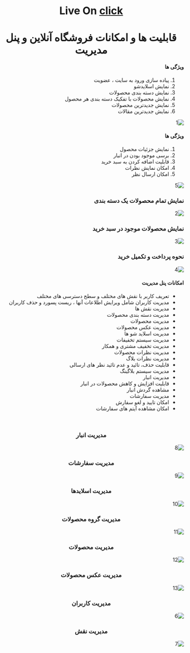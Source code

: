<div dir="rtl">
    <h1 style="text-align: center;">Live On <a href="https://store.mydotnetprojects.ir">click</a></h1>
    <h1 style="text-align: center;">قابلیت ها و امکانات فروشگاه آنلاین و پنل مدیریت</h1>
    <h4>ویژگی ها</h4>
    <ol>
            <li>پیاده سازی ورود به سایت ، عضویت</li>
            <li>نمایش اسلایدشو</li>
            <li>نمایش دسته بندی محصولات</li>
            <li>نمایش محصولات با تفکیک دسته بندی هر محصول</li>
            <li>نمایش جدیدترین محصولات</li>
            <li>نمایش جدیدترین مقالات</li>
    </ol>
    <img src="./markdown/1.png" alt="1">
    <h4>ویژگی ها</h4>
    <ol>
        <li>نمایش جزئیات محصول</li>
        <li>برسی موجود بودن در انبار</li>
        <li>قابلیت اضافه کردن به سبد خرید</li>
        <li>امکان نمایش نظرات</li>
        <li>امکان ارسال نظر</li>
    </ol>
    <img src="./markdown/5.png" alt="5">
    <br>
    <h3>نمایش تمام محصولات یک دسته بندی</h3>
    <img src="./markdown/2.png" alt="2">
    <br>
    <h3>نمایش محصولات موجود در سبد خرید</h3>
    <img src="./markdown/3.png" alt="3">
    <br>
    <h3>نحوه پرداخت و تکمیل خرید</h3>
    <img src="./markdown/4.png" alt="4">
    <br>
    <h4>امکانات پنل مدیریت</h4>
    <ul>
        <li>تعریف کاربر با نقش های مختلف و سطح دسترسی های مختلف</li>
        <li>مدیریت کاربران شامل ویرایش اطلاعات آنها ، ریست پسورد و حذف کاربران</li>
        <li>مدیریت نقش ها</li>
        <li>مدیریت دسته بندی محصولات</li>
        <li>مدیریت محصولات</li>
        <li>مدیریت عکس محصولات</li>
        <li>مدیریت اسلاید شو ها</li>
        <li>مدیریت سیستم تخفیفات</li>
        <li>مدیریت تخفیف مشتری و همکار</li> 
        <li>مدیریت نظرات محصولات</li>
        <li>مدیریت نظرات بلاگ</li>
        <li>قابلیت حذف، تائید و عدم تائید نظر های ارسالی</li>
        <li>مدیریت سیستم بلاگینگ</li>
        <li>مدیریت انبار</li>
        <li>قابلیت افزایش و کاهش محصولات در انبار</li>
        <li>مشاهده گردش انبار</li>
        <li>مدیریت سفارشات</li>
        <li>امکان تایید و لغو سفارش</li>
        <li>امکان مشاهده آیتم های سفارشات</li>
    </ul>
    <br>
    <h3 style="text-align: center;">مدیریت انبار</h3>
    <img src="./markdown/8.png" alt="8">
    <br>
    <h3 style="text-align: center;">مدیریت سفارشات</h3>
    <img src="./markdown/9.png" alt="9">
    <br>
    <h3 style="text-align: center;">مدیریت اسلایدها</h3>
    <img src="./markdown/10-slide.png" alt="10">
    <br>
    <h3 style="text-align: center;">مدیریت گروه محصولات</h3>
    <img src="./markdown/11-categoryp.png" alt="11">
    <br>
    <h3 style="text-align: center;">مدیریت محصولات</h3>
    <img src="./markdown/12-product.png" alt="12">
    <br>
    <h3 style="text-align: center;">مدیریت عکس محصولات</h3>
    <img src="./markdown/13-picproduct.png" alt="13">
    <br>
    <h3 style="text-align: center;">مدیریت کاربران</h3>
    <img src="./markdown/6.png" alt="6">
    <br>
    <h3 style="text-align: center;">مدیریت نقش</h3>
    <img src="./markdown/7.png" alt="7">

</div>